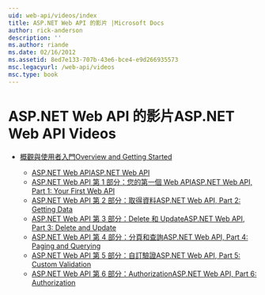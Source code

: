 ```yaml
---
uid: web-api/videos/index
title: ASP.NET Web API 的影片 |Microsoft Docs
author: rick-anderson
description: ''
ms.author: riande
ms.date: 02/16/2012
ms.assetid: 8ed7e133-707b-43e6-bce4-e9d266935573
msc.legacyurl: /web-api/videos
msc.type: book
---
```

<a name="aspnet-web-api-videos"></a><span data-ttu-id="9ac5d-102">ASP.NET Web API 的影片</span><span class="sxs-lookup"><span data-stu-id="9ac5d-102">ASP.NET Web API Videos</span></span>
====================
- [<span data-ttu-id="9ac5d-103">概觀與使用者入門</span><span class="sxs-lookup"><span data-stu-id="9ac5d-103">Overview and Getting Started</span></span>](getting-started/index.md)

    - [<span data-ttu-id="9ac5d-104">ASP.NET Web API</span><span class="sxs-lookup"><span data-stu-id="9ac5d-104">ASP.NET Web API</span></span>](getting-started/aspnet-web-api.md)
    - [<span data-ttu-id="9ac5d-105">ASP.NET Web API 第 1 部分：您的第一個 Web API</span><span class="sxs-lookup"><span data-stu-id="9ac5d-105">ASP.NET Web API, Part 1: Your First Web API</span></span>](getting-started/your-first-web-api.md)
    - [<span data-ttu-id="9ac5d-106">ASP.NET Web API 第 2 部分：取得資料</span><span class="sxs-lookup"><span data-stu-id="9ac5d-106">ASP.NET Web API, Part 2: Getting Data</span></span>](getting-started/getting-data.md)
    - [<span data-ttu-id="9ac5d-107">ASP.NET Web API 第 3 部分：Delete 和 Update</span><span class="sxs-lookup"><span data-stu-id="9ac5d-107">ASP.NET Web API, Part 3: Delete and Update</span></span>](getting-started/delete-and-update.md)
    - [<span data-ttu-id="9ac5d-108">ASP.NET Web API 第 4 部分：分頁和查詢</span><span class="sxs-lookup"><span data-stu-id="9ac5d-108">ASP.NET Web API, Part 4: Paging and Querying</span></span>](getting-started/paging-and-querying.md)
    - [<span data-ttu-id="9ac5d-109">ASP.NET Web API 第 5 部分：自訂驗證</span><span class="sxs-lookup"><span data-stu-id="9ac5d-109">ASP.NET Web API, Part 5: Custom Validation</span></span>](getting-started/custom-validation.md)
    - [<span data-ttu-id="9ac5d-110">ASP.NET Web API 第 6 部分：Authorization</span><span class="sxs-lookup"><span data-stu-id="9ac5d-110">ASP.NET Web API, Part 6: Authorization</span></span>](getting-started/authorization.md)
